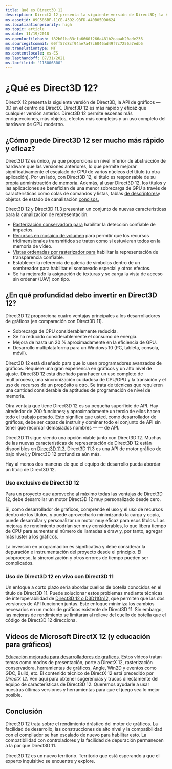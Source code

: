 ```yaml
---
title: Qué es Direct3D 12
description: DirectX 12 presenta la siguiente versión de Direct3D; la API de gráficos 3D en el centro de DirectX.
ms.assetid: 09C586BF-11CE-4392-9BFD-A40B05DD0624
ms.localizationpriority: high
ms.topic: article
ms.date: 11/19/2018
ms.openlocfilehash: f82b01ba33cfa6660f266a481b2eaaab20ade236
ms.sourcegitcommit: 60ff57d8cf94ae7a47c6046ad49f7c7256a7edb6
ms.translationtype: MT
ms.contentlocale: es-ES
ms.lasthandoff: 07/31/2021
ms.locfileid: "115006800"
---
```

# <a name="what-is-direct3d-12"></a>¿Qué es Direct3D 12?

DirectX 12 presenta la siguiente versión de Direct3D, la API de gráficos &mdash; 3D en el centro de DirectX. Direct3D 12 es más rápido y eficaz que cualquier versión anterior. Direct3D 12 permite escenas más enriquecciones, más objetos, efectos más complejos y un uso completo del hardware de GPU moderno.

## <a name="how-can-direct3d-12-be-so-much-faster-and-more-efficient"></a>¿Cómo puede Direct3D 12 ser mucho más rápido y eficaz?

Direct3D 12 es único, ya que proporciona un nivel inferior de abstracción de hardware que las versiones anteriores, lo que permite mejorar significativamente el escalado de CPU de varios núcleos del título (u otra aplicación). Por un lado, con Direct3D 12, el título es responsable de su propia administración [de memoria.](memory-management.md) Además, al usar Direct3D 12, los títulos y las aplicaciones se benefician de una menor [](managing-graphics-pipeline-state-in-direct3d-12.md)sobrecarga de GPU a través de características como colas de comandos y listas, tablas [de descriptores](descriptor-tables.md)y objetos de estado de canalización [concisos.](command-queues-and-command-lists.md)

Direct3D 12 y Direct3D 11.3 presentan un conjunto de nuevas características para la canalización de representación.

- [Rasterización conservadora para](../direct3d11/conservative-rasterization.md) habilitar la detección confiable de impactos.
- [Recursos en mosaico de volumen](../direct3d11/volume-tiled-resources.md) para permitir que los recursos tridimensionales transmitidos se traten como si estuvieran todos en la memoria de vídeo.
- [Vistas ordenadas por rasterizador para](../direct3d11/rasterizer-order-views.md) habilitar la representación de transparencia confiable.
- Establecer la referencia de galería de símbolos dentro de un sombreador para habilitar el sombreado especial y otros efectos.
- Se ha mejorado la asignación de texturas y se carga la vista de acceso sin ordenar (UAV) con tipo.

## <a name="how-deeply-should-i-invest-in-direct3d-12"></a>¿En qué profundidad debo invertir en Direct3D 12?

Direct3D 12 proporciona cuatro ventajas principales a los desarrolladores de gráficos (en comparación con Direct3D 11).

- Sobrecarga de CPU considerablemente reducida.
- Se ha reducido considerablemente el consumo de energía.
- Mejora de hasta un 20 % aproximadamente en la eficiencia de GPU.
- Desarrollo multiplataforma para un Windows 10 (PC, tableta, consola, móvil).

Direct3D 12 está diseñado para que lo usen programadores avanzados de gráficos. Requiere una gran experiencia en gráficos y un alto nivel de ajuste. Direct3D 12 está diseñado para hacer un uso completo de multiproceso, una sincronización cuidadosa de CPU/GPU y la transición y el uso de recursos de un propósito a otro. Se trata de técnicas que requieren una cantidad considerable de aptitudes de programación de nivel de memoria.

Otra ventaja que tiene Direct3D 12 es su pequeña superficie de API. Hay alrededor de 200 funciones; y aproximadamente un tercio de ellos hacen todo el trabajo pesado. Esto significa que usted, como desarrollador de gráficos, debe ser capaz de instruir y dominar todo el conjunto de API sin tener que recordar demasiados nombres &mdash; &mdash; de API.

Direct3D 11 sigue siendo una opción viable junto con Direct3D 12. Muchas de las nuevas características de representación de Direct3D 12 están disponibles en [Direct3D 11.3.](../direct3d11/direct3d-11-3-features.md) Direct3D 11.3 es una API de motor gráfico de bajo nivel; y Direct3D 12 profundiza aún más.

Hay al menos dos maneras de que el equipo de desarrollo pueda abordar un título de Direct3D 12.

### <a name="use-direct3d-12-exclusively"></a>Uso exclusivo de Direct3D 12

Para un proyecto que aproveche al máximo todas las ventajas de Direct3D 12, debe desarrollar un motor Direct3D 12 muy personalizado desde cero.

Si, como desarrollador de gráficos, comprende el uso y el uso de recursos dentro de los títulos, y puede aprovecharlo minimizando la carga y copia, puede desarrollar y personalizar un motor muy eficaz para esos títulos. Las mejoras de rendimiento podrían ser muy considerables, lo que libera tiempo de CPU para aumentar el número de llamadas a draw y, por tanto, agregar más luster a los gráficos.

La inversión en programación es significativa y debe considerar la depuración e instrumentación del proyecto desde el principio. El subproceso, la sincronización y otros errores de tiempo pueden ser complicados.

### <a name="use-direct3d-12-in-concert-with-direct3d-11"></a>Uso de Direct3D 12 en vivo con Direct3D 11

Un enfoque a corto plazo sería abordar cuellos de botella conocidos en el título de Direct3D 11. Puede solucionar estos problemas mediante técnicas de interoperabilidad de [Direct3D 12 o D3D11On12,](direct3d-12-interop.md) que permiten que las dos versiones de API funcionen juntas. Este enfoque minimiza los cambios necesarios en un motor de gráficos existente de Direct3D 11. Sin embargo, las mejoras de rendimiento se limitarán al relieve del cuello de botella que el código de Direct3D 12 direcciona.

## <a name="microsoft-directx-12-and-graphics-education-videos"></a>Vídeos de Microsoft DirectX 12 (y educación para gráficos)

[Educación mejorada para desarrolladores de gráficos](https://www.youtube.com/channel/UCiaX2B8XiXR70jaN7NK-FpA). Estos vídeos tratan temas como modos de presentación, porte a DirectX 12, rasterización conservadora, herramientas de gráficos, Angle, Win2D y eventos como GDC, Build, etc. El contenido técnico de DirectX 12 está precedido por *DirectX 12.* Ven aquí para obtener sugerencias y trucos directamente del equipo de características de Direct3D 12. Queremos ayudarle a usar nuestras últimas versiones y herramientas para que el juego sea lo mejor posible.

## <a name="conclusion"></a>Conclusión

Direct3D 12 trata sobre el rendimiento drástico del motor de gráficos. La facilidad de desarrollo, las construcciones de alto nivel y la compatibilidad con el compilador se han escalado de nuevo para habilitar esto. La compatibilidad con controladores y la facilidad de depuración permanecen a la par que Direct3D 11.

Direct3D 12 es un nuevo territorio. Territorio que está esperando a que el experto inquisitivo se encuentre y explore.
